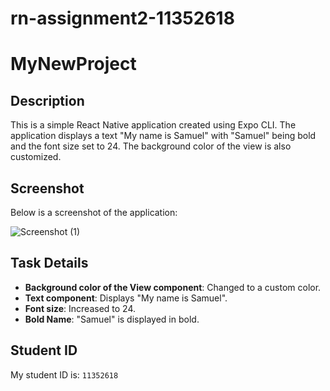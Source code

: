 # rn-assignment2-11352618
# MyNewProject

## Description

This is a simple React Native application created using Expo CLI. The application displays a text "My name is Samuel" with "Samuel" being bold and the font size set to 24. The background color of the view is also customized.

## Screenshot

Below is a screenshot of the application:

![Screenshot (1)](https://github.com/SamKnyarko/rn-assignment2-11352618/assets/151433019/716dfc86-93a9-4fd1-b2d5-a8698c4dbd02)


## Task Details

- **Background color of the View component**: Changed to a custom color.
- **Text component**: Displays "My name is Samuel".
- **Font size**: Increased to 24.
- **Bold Name**: "Samuel" is displayed in bold.

## Student ID

My student ID is: `11352618`
